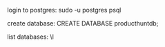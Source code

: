 login to postgres:
sudo -u postgres psql

create database: CREATE DATABASE producthuntdb;

list databases: \l